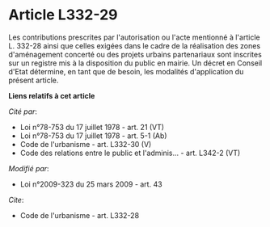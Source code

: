 # Article L332-29

Les contributions prescrites par l'autorisation ou l'acte mentionné à l'article L. 332-28 ainsi que celles exigées dans le
cadre de la réalisation des zones d'aménagement concerté ou des projets urbains partenariaux sont inscrites sur un registre
mis à la disposition du public en mairie. Un décret en Conseil d'Etat détermine, en tant que de besoin, les modalités
d'application du présent article.

**Liens relatifs à cet article**

_Cité par_:

  - Loi n°78-753 du 17 juillet 1978 - art. 21 (VT)
  - Loi n°78-753 du 17 juillet 1978 - art. 5-1 (Ab)
  - Code de l'urbanisme - art. L332-30 (V)
  - Code des relations entre le public et l'adminis... - art. L342-2 (VT)

_Modifié par_:

  - Loi n°2009-323 du 25 mars 2009 - art. 43

_Cite_:

  - Code de l'urbanisme - art. L332-28
